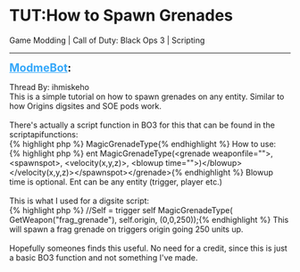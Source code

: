 # TUT:How to Spawn Grenades
Game Modding | Call of Duty: Black Ops 3 | Scripting

---
<strong style="font-size: 1.4em;"><span style="text-decoration: underline;text-decoration-color: #34a7f9;"><span style="color:#34a7f9;">ModmeBot</span></span>:</strong>

<p>Thread By: ihmiskeho<br />This is a simple tutorial on how to spawn grenades on any entity. Similar to how Origins digsites and SOE pods work.<br /> <br />There&#39;s actually a script function in BO3 for this that can be found in the scriptapifunctions:<br />{% highlight php %}
MagicGrenadeType{% endhighlight %}
How to use:<br />{% highlight php %}
ent MagicGrenadeType(&lt;grenade weaponfile=""&gt;, &lt;spawnspot&gt;, &lt;velocity(x,y,z)&gt;, &lt;blowup time=""&gt;)&lt;/blowup&gt;&lt;/velocity(x,y,z)&gt;&lt;/spawnspot&gt;&lt;/grenade&gt;{% endhighlight %}
Blowup time is optional. Ent can be any entity (trigger, player etc.)<br /> <br />This is what I used for a digsite script:<br />{% highlight php %}
//Self = trigger
self MagicGrenadeType( GetWeapon("frag_grenade"), self.origin, (0,0,250));{% endhighlight %}
This will spawn a frag grenade on triggers origin going 250 units up.<br /> <br />Hopefully someones finds this useful. No need for a credit, since this is just a basic BO3 function and not something I&#39;ve made.</p>
